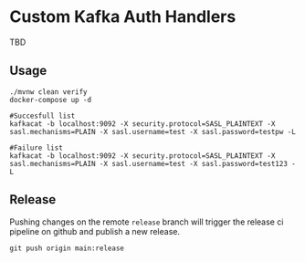# Custom Kafka Auth Handlers

TBD

## Usage

```
./mvnw clean verify
docker-compose up -d

#Succesfull list
kafkacat -b localhost:9092 -X security.protocol=SASL_PLAINTEXT -X sasl.mechanisms=PLAIN -X sasl.username=test -X sasl.password=testpw -L

#Failure list
kafkacat -b localhost:9092 -X security.protocol=SASL_PLAINTEXT -X sasl.mechanisms=PLAIN -X sasl.username=test -X sasl.password=test123 -L
```

## Release

Pushing changes on the remote `release` branch will trigger the release ci pipeline on github and publish a new release.

```
git push origin main:release
```
